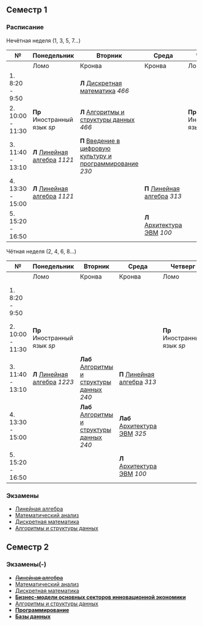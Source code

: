 ## Семестр 1

### Расписание

Нечётная неделя (1, 3, 5, 7...)

|№| Понедельник | Вторник | Среда | Четверг | Пятница | Суббота |
| ------ | ------ |------ |------ |------ |------ |------ |
|  | Ломо | Кронва | Кронва | Ломо | Кронва | Кронва |
| 1. 8:20 - 9:50 | | **Л** [Дискретная математика](Subjects/DiscreteMathematics.md) *466* | | | - | **Лаб** [Программирование](Subjects/Programming.md) *237* |
| 2. 10:00 - 11:30 | **Пр** Иностранный язык *sp* | **Л** [Алгоритмы и структуры данных](Subjects/Algorithms.md) *466* | | **Пр** Иностранный язык *sp* | **Л** [Программирование](Subjects/Programming.md) *285* | **Лаб** [Дискретная математика](Subjects/DiscreteMathematics.md) *236* |
| 3. 11:40 - 13:10 | **Л** [Линейная алгебра](Subjects/LinearAlgebra.md) *1121* | **П** [Введение в цифровую культуру и программирование](Subjects/DigitalCultureIntroduction.md) *230* | | | **Л** [Математический анализ](Subjects/MathematicalAnalysis.md) *285* | |
| 4. 13:30 - 15:00 | **Л** [Линейная алгебра](Subjects/LinearAlgebra.md) *1121* | | **П** [Линейная алгебра](Subjects/LinearAlgebra.md) *313* | | **П** [Математический анализ](Subjects/MathematicalAnalysis.md) *318* | |
| 5. 15:20 - 16:50 | | | **Л** [Архитектура ЭВМ](Subjects/ComputerArchitecture.md) *100* | | | |

Чётная неделя (2, 4, 6, 8...)

|№| Понедельник | Вторник | Среда | Четверг | Пятница | Суббота |
| ------ | ------ |------ |------ |------ |------ |------ |
|  | Ломо | Кронва | Кронва | Ломо | Кронва | Кронва |
| 1. 8:20 - 9:50 | | | | | **Л** [Введение в цифровую культуру и программирование](Subjects/DigitalCultureIntroduction.md) *466* | **Лаб** [Программирование](Subjects/Programming.md) *237* |
| 2. 10:00 - 11:30 | **Пр** Иностранный язык *sp* | | | **Пр** Иностранный язык *sp* | **Л** [Программирование](Subjects/Programming.md) *285* | **Лаб** [Дискретная математика](Subjects/DiscreteMathematics.md) *236* |
| 3. 11:40 - 13:10 | **Л** [Линейная алгебра](Subjects/LinearAlgebra.md) *1223* | **Лаб** [Алгоритмы и структуры данных](Subjects/Algorithms.md) *240* | **П** [Линейная алгебра](Subjects/LinearAlgebra.md) *313* | | **Л** [Математический анализ](Subjects/MathematicalAnalysis.md) *285* | |
| 4. 13:30 - 15:00 | | **Лаб** [Алгоритмы и структуры данных](Subjects/Algorithms.md) *240* | **Лаб** [Архитектура ЭВМ](Subjects/ComputerArchitecture.md) *325* | | **П** [Математический анализ](Subjects/MathematicalAnalysis.md) *318* | |
| 5. 15:20 - 16:50 | | | **Л** [Архитектура ЭВМ](Subjects/ComputerArchitecture.md) *100* | | | |

### Экзамены

* [Линейная алгебра](Subjects/LinearAlgebra.md)
* [Математический анализ](Subjects/MathematicalAnalysis.md)
* [Дискретная математика](Subjects/DiscreteMathematics.md)
* [Алгоритмы и структуры данных](Subjects/Algorithms.md)

## Семестр 2

### Экзамены(-)

* [~~Линейная алгебра~~](Subjects/LinearAlgebra.md)
* [Математический анализ](Subjects/MathematicalAnalysis.md)
* [Дискретная математика](Subjects/DiscreteMathematics.md)
* [**Бизнес-модели основных секторов инновационной экономики**](Subjects/InnovativeEconomics.md)
* [Алгоритмы и структуры данных](Subjects/Algorithms.md)
* [**Программирование**](Subjects/Programming.md)
* [**Базы данных**](Subjects/Databases.md)

